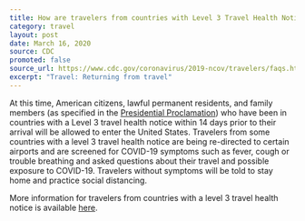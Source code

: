 ```yaml
---
title: How are travelers from countries with Level 3 Travel Health Notices being screened when they enter the United States?
category: travel
layout: post
date: March 16, 2020
source: CDC
promoted: false
source_url: https://www.cdc.gov/coronavirus/2019-ncov/travelers/faqs.html
excerpt: "Travel: Returning from travel"
---
```


At this time, American citizens, lawful permanent residents, and family members (as specified in the <a href="https://www.whitehouse.gov/presidential-actions/proclamation-suspension-entry-immigrants-nonimmigrants-certain-additional-persons-pose-risk-transmitting-2019-novel-coronavirus/">Presidential Proclamation</a>) who have been in countries with a Level 3 travel health notice within 14 days prior to their arrival will be allowed to enter the United States. Travelers from some countries with a level 3 travel health notice are being re-directed to certain airports and are screened for COVID-19 symptoms such as fever, cough or trouble breathing and asked questions about their travel and possible exposure to COVID-19. Travelers without symptoms will be told to stay home and practice social distancing.

More information for travelers from countries with a level 3 travel health notice is available <a href="https://www.cdc.gov/coronavirus/2019-ncov/travelers/after-travel-precautions.html"> here</a>.
